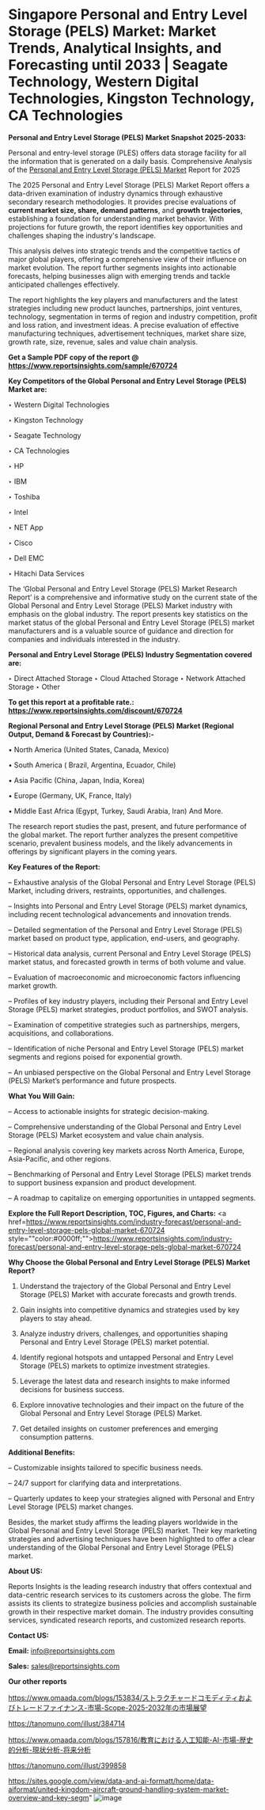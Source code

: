 # Singapore Personal and Entry Level Storage (PELS) Market: Market Trends, Analytical Insights, and Forecasting until 2033 | Seagate Technology, Western Digital Technologies, Kingston Technology, CA Technologies

<strong>Personal and Entry Level Storage (PELS) Market Snapshot 2025-2033:</strong>

Personal and entry-level storage (PLES) offers data storage facility for all the information that is generated on a daily basis. Comprehensive Analysis of the <a href=https://www.reportsinsights.com/sample/670724>Personal and Entry Level Storage (PELS) Market</a> Report for 2025

The 2025 Personal and Entry Level Storage (PELS) Market Report offers a data-driven examination of industry dynamics through exhaustive secondary research methodologies. It provides precise evaluations of <strong>current market size, share, demand patterns</strong>, and <strong>growth trajectories</strong>, establishing a foundation for understanding market behavior. With projections for future growth, the report identifies key opportunities and challenges shaping the industry's landscape.

This analysis delves into strategic trends and the competitive tactics of major global players, offering a comprehensive view of their influence on market evolution. The report further segments insights into actionable forecasts, helping businesses align with emerging trends and tackle anticipated challenges effectively.

The report highlights the key players and manufacturers and the latest strategies including new product launches, partnerships, joint ventures, technology, segmentation in terms of region and industry competition, profit and loss ration, and investment ideas. A precise evaluation of effective manufacturing techniques, advertisement techniques, market share size, growth rate, size, revenue, sales and value chain analysis.

<strong>Get a Sample PDF copy of the report @ <a href=https://www.reportsinsights.com/sample/670724 style=color:#0000ff;>https://www.reportsinsights.com/sample/670724</a></strong>

<strong>Key Competitors of the Global Personal and Entry Level Storage (PELS) Market are:</strong>

‣ Western Digital Technologies

‣ Kingston Technology

‣ Seagate Technology

‣ CA Technologies

‣ HP

‣ IBM

‣ Toshiba

‣ Intel

‣ NET App

‣ Cisco

‣ Dell EMC

‣ Hitachi Data Services

The ‘Global Personal and Entry Level Storage (PELS) Market Research Report’ is a comprehensive and informative study on the current state of the Global Personal and Entry Level Storage (PELS) Market industry with emphasis on the global industry. The report presents key statistics on the market status of the global Personal and Entry Level Storage (PELS) market manufacturers and is a valuable source of guidance and direction for companies and individuals interested in the industry.

<strong>Personal and Entry Level Storage (PELS) Industry Segmentation covered are:</strong>

‣ Direct Attached Storage
‣ Cloud Attached Storage
‣ Network Attached Storage
‣ Other

<strong>To get this report at a profitable rate.: <a href=https://www.reportsinsights.com/discount/670724 style=color:#0000ff;>https://www.reportsinsights.com/discount/670724</a></strong>

<strong>Regional Personal and Entry Level Storage (PELS) Market (Regional Output, Demand &amp; Forecast by Countries):-</strong>

• North America (United States, Canada, Mexico)

• South America ( Brazil, Argentina, Ecuador, Chile)

• Asia Pacific (China, Japan, India, Korea)

• Europe (Germany, UK, France, Italy)

• Middle East Africa (Egypt, Turkey, Saudi Arabia, Iran) And More.

The research report studies the past, present, and future performance of the global market. The report further analyzes the present competitive scenario, prevalent business models, and the likely advancements in offerings by significant players in the coming years.

<strong>Key Features of the Report:</strong>

– Exhaustive analysis of the Global Personal and Entry Level Storage (PELS) Market, including drivers, restraints, opportunities, and challenges.

– Insights into Personal and Entry Level Storage (PELS) market dynamics, including recent technological advancements and innovation trends.

– Detailed segmentation of the Personal and Entry Level Storage (PELS) market based on product type, application, end-users, and geography.

– Historical data analysis, current Personal and Entry Level Storage (PELS) market status, and forecasted growth in terms of both volume and value.

– Evaluation of macroeconomic and microeconomic factors influencing market growth.

– Profiles of key industry players, including their Personal and Entry Level Storage (PELS) market strategies, product portfolios, and SWOT analysis.

– Examination of competitive strategies such as partnerships, mergers, acquisitions, and collaborations.

– Identification of niche Personal and Entry Level Storage (PELS) market segments and regions poised for exponential growth.

– An unbiased perspective on the Global Personal and Entry Level Storage (PELS) Market’s performance and future prospects.

<strong>What You Will Gain:</strong>

– Access to actionable insights for strategic decision-making.

– Comprehensive understanding of the Global Personal and Entry Level Storage (PELS) Market ecosystem and value chain analysis.

– Regional analysis covering key markets across North America, Europe, Asia-Pacific, and other regions.

– Benchmarking of Personal and Entry Level Storage (PELS) market trends to support business expansion and product development.

– A roadmap to capitalize on emerging opportunities in untapped segments.

<strong>Explore the Full Report Description, TOC, Figures, and Charts:</strong>
<a href=https://www.reportsinsights.com/industry-forecast/personal-and-entry-level-storage-pels-global-market-670724 style=""color:#0000ff;"">https://www.reportsinsights.com/industry-forecast/personal-and-entry-level-storage-pels-global-market-670724</a>

<strong>Why Choose the Global Personal and Entry Level Storage (PELS) Market Report?</strong>

1. Understand the trajectory of the Global Personal and Entry Level Storage (PELS) Market with accurate forecasts and growth trends.

2. Gain insights into competitive dynamics and strategies used by key players to stay ahead.

3. Analyze industry drivers, challenges, and opportunities shaping Personal and Entry Level Storage (PELS) market potential.

4. Identify regional hotspots and untapped Personal and Entry Level Storage (PELS) markets to optimize investment strategies.

5. Leverage the latest data and research insights to make informed decisions for business success.

6. Explore innovative technologies and their impact on the future of the Global Personal and Entry Level Storage (PELS) Market.

7. Get detailed insights on customer preferences and emerging consumption patterns.

<strong>Additional Benefits:</strong>

– Customizable insights tailored to specific business needs.

– 24/7 support for clarifying data and interpretations.

– Quarterly updates to keep your strategies aligned with Personal and Entry Level Storage (PELS) market changes.

Besides, the market study affirms the leading players worldwide in the Global Personal and Entry Level Storage (PELS) market. Their key marketing strategies and advertising techniques have been highlighted to offer a clear understanding of the Global Personal and Entry Level Storage (PELS) market.

<strong><strong>About US</strong>:</strong>

Reports Insights is the leading research industry that offers contextual and data-centric research services to its customers across the globe. The firm assists its clients to strategize business policies and accomplish sustainable growth in their respective market domain. The industry provides consulting services, syndicated research reports, and customized research reports.

<strong>Contact US:</strong>

<p class=><b>Email:</b> <a href=mailto:info@reportsinsights.com>info@reportsinsights.com</a></p>
<p class=><b>Sales:</b> <a href=mailto:sales@reportsinsights.com>sales@reportsinsights.com</a></p>

<strong>Our other reports</strong>

<a href=https://www.omaada.com/blogs/153834/ストラクチャードコモディティおよびトレードファイナンス-市場-Scope-2025-2032年の市場展望>https://www.omaada.com/blogs/153834/ストラクチャードコモディティおよびトレードファイナンス-市場-Scope-2025-2032年の市場展望</a>

<a href=https://tanomuno.com/illust/384714>https://tanomuno.com/illust/384714</a>

<a href=https://www.omaada.com/blogs/157816/教育における人工知能-AI-市場-歴史的分析-現状分析-将来分析>https://www.omaada.com/blogs/157816/教育における人工知能-AI-市場-歴史的分析-現状分析-将来分析</a>

<a href=https://tanomuno.com/illust/399858>https://tanomuno.com/illust/399858</a>

<a href=https://sites.google.com/view/data-and-ai-formatt/home/data-aiformat/united-kingdom-aircraft-ground-handling-system-market-overview-and-key-segm>https://sites.google.com/view/data-and-ai-formatt/home/data-aiformat/united-kingdom-aircraft-ground-handling-system-market-overview-and-key-segm</a>"
![image](https://github.com/user-attachments/assets/425b708b-b89d-4e70-bc94-36873ca35e37)
